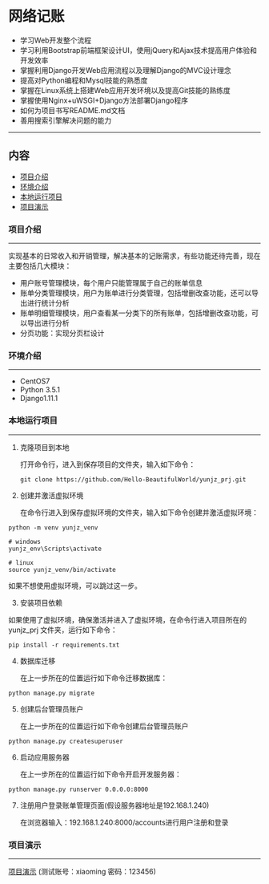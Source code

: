 # 网络记账
- 学习Web开发整个流程
- 学习利用Bootstrap前端框架设计UI，使用jQuery和Ajax技术提高用户体验和开发效率
- 掌握利用Django开发Web应用流程以及理解Django的MVC设计理念
- 提高对Python编程和Mysql技能的熟悉度
- 掌握在Linux系统上搭建Web应用开发环境以及提高Git技能的熟练度
- 掌握使用Nginx+uWSGI+Django方法部署Django程序
- 如何为项目书写README.md文档
- 善用搜索引擎解决问题的能力
***
## 内容
* [项目介绍](#项目介绍)
* [环境介绍](#环境介绍)
* [本地运行项目](#本地运行项目)
* [项目演示](#项目演示)

### 项目介绍
-----------
实现基本的日常收入和开销管理，解决基本的记账需求，有些功能还待完善，现在主要包括几大模块：
* 用户账号管理模块，每个用户只能管理属于自己的账单信息
* 账单分类管理模块，用户为账单进行分类管理，包括增删改查功能，还可以导出进行统计分析
* 账单明细管理模块，用户查看某一分类下的所有账单，包括增删改查功能，可以导出进行分析
* 分页功能：实现分页栏设计

### 环境介绍
-----------
* CentOS7
* Python 3.5.1
* Django1.11.1
  
### 本地运行项目
-----------
1. 克隆项目到本地

   打开命令行，进入到保存项目的文件夹，输入如下命令：

   ```
   git clone https://github.com/Hello-BeautifulWorld/yunjz_prj.git
   ```
 2. 创建并激活虚拟环境

    在命令行进入到保存虚拟环境的文件夹，输入如下命令创建并激活虚拟环境：

   ```
   python -m venv yunjz_venv

   # windows
   yunjz_env\Scripts\activate

   # linux
   source yunjz_venv/bin/activate
   ```

   如果不想使用虚拟环境，可以跳过这一步。
   
 3. 安装项目依赖

   如果使用了虚拟环境，确保激活并进入了虚拟环境，在命令行进入项目所在的 yunjz_prj 文件夹，运行如下命令：

   ```
   pip install -r requirements.txt
   ```
 4. 数据库迁移

    在上一步所在的位置运行如下命令迁移数据库：

   ```
   python manage.py migrate
   ```
 5. 创建后台管理员账户

    在上一步所在的位置运行如下命令创建后台管理员账户

   ```
   python manage.py createsuperuser
   ```
 6. 启动应用服务器

    在上一步所在的位置运行如下命令开启开发服务器：

   ```
   python manage.py runserver 0.0.0.0:8000
   ```
7. 注册用户登录账单管理页面(假设服务器地址是192.168.1.240)

   在浏览器输入：192.168.1.240:8000/accounts进行用户注册和登录

### 项目演示
-----------
[项目演示](http://www.letmego.me/accounts) (测试账号：xiaoming 密码：123456)



